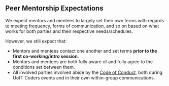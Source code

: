 
## Peer Mentorship Expectations

We expect mentors and mentees to largely set their own terms
with regards to meeting frequency, forms of communication, and so on
based on what works for both parties and their respective needs/schedules.

However, we still expect that:

- Mentors and mentees contact one another and set terms **prior to the first co-working/intro session**.
- Mentors and mentees are both fully aware of and fully agree to the conditions set between them.
- All involved parties involved abide by the [Code of Conduct][conduct], both during UofT Coders events and in their own within-group communications. 

[conduct]: https://github.com/UofTCoders/peer-mentorship/blob/master/CONDUCT.md
